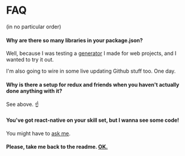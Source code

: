 # FAQ
(in no particular order)

#### Why are there so many libraries in your package.json?

Well, because I was testing a [generator](https://github.com/juddey/ignite-kryptonite) I made for web projects, and I wanted to try it out.

I'm also going to wire in some live updating Github stuff too. One day.

#### Why is there a setup for redux and friends when you haven't actually done anything with it? 
See above. :point_up:

#### You've got react-native on your skill set, but I wanna see some code!
You might have to [ask me](https://twitter.com/juddeylane).

#### Please, take me back to the readme. [OK.](./README.md)


